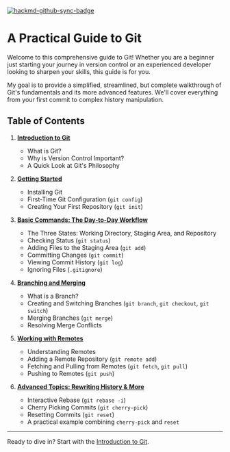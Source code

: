 [![hackmd-github-sync-badge](https://hackmd.io/RyuQHZkNQeOZ4r5qyq1k2A/badge)](https://hackmd.io/RyuQHZkNQeOZ4r5qyq1k2A)
# A Practical Guide to Git

Welcome to this comprehensive guide to Git! Whether you are a beginner just starting your journey in version control or an experienced developer looking to sharpen your skills, this guide is for you.

My goal is to provide a simplified, streamlined, but complete walkthrough of Git's fundamentals and its more advanced features. We'll cover everything from your first commit to complex history manipulation.

## Table of Contents

1.  [**Introduction to Git**](./introduction.md)
    *   What is Git?
    *   Why is Version Control Important?
    *   A Quick Look at Git's Philosophy

2.  [**Getting Started**](./getting-started.md)
    *   Installing Git
    *   First-Time Git Configuration (`git config`)
    *   Creating Your First Repository (`git init`)

3.  [**Basic Commands: The Day-to-Day Workflow**](./basic-commands.md)
    *   The Three States: Working Directory, Staging Area, and Repository
    *   Checking Status (`git status`)
    *   Adding Files to the Staging Area (`git add`)
    *   Committing Changes (`git commit`)
    *   Viewing Commit History (`git log`)
    *   Ignoring Files (`.gitignore`)

4.  [**Branching and Merging**](./branching-and-merging.md)
    *   What is a Branch?
    *   Creating and Switching Branches (`git branch`, `git checkout`, `git switch`)
    *   Merging Branches (`git merge`)
    *   Resolving Merge Conflicts

5.  [**Working with Remotes**](./working-with-remotes.md)
    *   Understanding Remotes
    *   Adding a Remote Repository (`git remote add`)
    *   Fetching and Pulling from Remotes (`git fetch`, `git pull`)
    *   Pushing to Remotes (`git push`)

6.  [**Advanced Topics: Rewriting History & More**](./advanced-topics.md)
    *   Interactive Rebase (`git rebase -i`)
    *   Cherry Picking Commits (`git cherry-pick`)
    *   Resetting Commits (`git reset`)
    *   A practical example combining `cherry-pick` and `reset`

---

Ready to dive in? Start with the [Introduction to Git](./introduction.md).